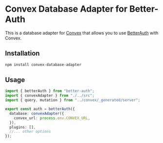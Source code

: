 # Convex Database Adapter for Better-Auth

This is a database adapter for [Convex](https://www.convex.dev/) that allows you to use [BetterAuth](https://www.better-auth.com/) with Convex.

## Installation

```bash
npm install convex-database-adapter
```

## Usage

```ts
import { betterAuth } from "better-auth";
import { convexAdapter } from "./../src";
import { query, mutation } from "../convex/_generated/server";

export const auth = betterAuth({
  database: convexAdapter({
    convex_url: process.env.CONVEX_URL,
  }),
  plugins: [],
  //... other options
});
```
